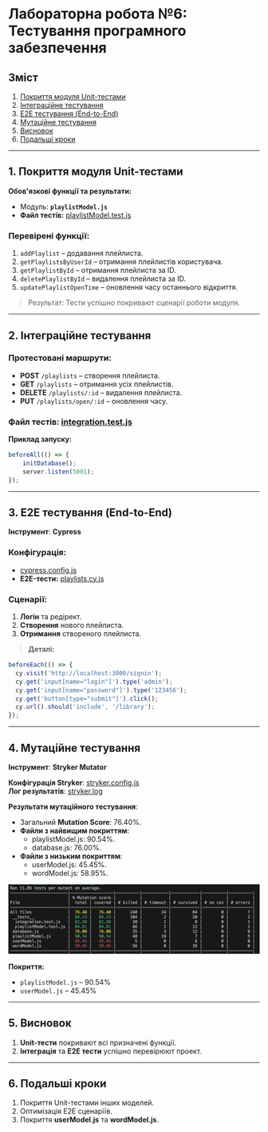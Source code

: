 # Лабораторна робота №6: Тестування програмного забезпечення

## Зміст
1. [Покриття модуля Unit-тестами](#1-покриття-модуля-unit-тестами)
2. [Інтеграційне тестування](#2-інтеграційне-тестування)
3. [E2E тестування (End-to-End)](#3-e2e-тестування-end-to-end)
4. [Мутаційне тестування](#4-мутаційне-тестування)
5. [Висновок](#5-висновок)
6. [Подальші кроки](#6-подальші-кроки)

---

## 1. Покриття модуля Unit-тестами

**Обов'язкові функції та результати:**

- Модуль: **`playlistModel.js`**
- **Файл тестів:** [playlistModel.test.js](../../db/__tests__/playlistModel.test.js)

### Перевірені функції:
1. `addPlaylist` – додавання плейлиста.
2. `getPlaylistsByUserId` – отримання плейлистів користувача.
3. `getPlaylistById` – отримання плейлиста за ID.
4. `deletePlaylistById` – видалення плейлиста за ID.
5. `updatePlaylistOpenTime` – оновлення часу останнього відкриття.

> Результат: Тести успішно покривают сценарії роботи модуля.

---

## 2. Інтеграційне тестування

### **Протестовані маршрути:**
- **POST** `/playlists` – створення плейлиста.
- **GET** `/playlists` – отримання усіх плейлистів.
- **DELETE** `/playlists/:id` – видалення плейлиста.
- **PUT** `/playlists/open/:id` – оновлення часу.

### **Файл тестів:** [integration.test.js](../../db/__tests__/integration.test.js)

**Приклад запуску:**
```javascript
beforeAll(() => {
    initDatabase();
    server.listen(5001);
});
```
---

## 3. E2E тестування (End-to-End)

**Інструмент**: **Cypress**

### **Конфігурація**:
- [cypress.config.js](../../../lingo-frontend/cypress.config.js)
- **E2E-тести:** [playlists.cy.js](../../../lingo-frontend/cypress/e2e/playlists.cy.js)

### **Сценарії:**
1. **Логін** та редірект.
2. **Створення** нового плейлиста.
3. **Отримання** створеного плейлиста.

> **Деталі:**
```javascript
beforeEach(() => {
  cy.visit('http://localhost:3000/signin');
  cy.get('input[name="login"]').type('admin');
  cy.get('input[name="password"]').type('123456');
  cy.get('button[type="submit"]').click();
  cy.url().should('include', '/library');
});
```

---

## 4. Мутаційне тестування

**Інструмент**: **Stryker Mutator**

**Конфігурація Stryker**: [stryker.config.js](../../stryker.config.js)  
**Лог результатів**: [stryker.log](../../stryker.log)

**Результати мутаційного тестування**:
- Загальний **Mutation Score**: 76.40%.
- **Файли з найвищим покриттям**:
  - playlistModel.js: 90.54%.
  - database.js: 76.00%.
- **Файли з низьким покриттям**:
  - userModel.js: 45.45%.
  - wordModel.js: 58.95%.

![](mutation.png)

**Покриття:**
- `playlistModel.js` – 90.54%
- `userModel.js` – 45.45%

---

## 5. Висновок
1. **Unit-тести** покривают всі призначені функції.
2. **Інтеграція** та **E2E тести** успішно перевірюют проект.

---

## 6. Подальші кроки
1. Покриття Unit-тестами інших моделей.
2. Оптимізація E2E сценаріїв.
3. Покриття **userModel.js** та **wordModel.js**.
